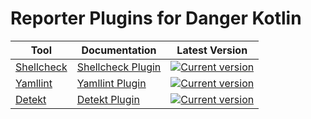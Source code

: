 # Reporter Plugins for Danger Kotlin

| Tool                                                    | Documentation                                           | Latest Version                                                                                                                                                                           |
|---------------------------------------------------------|---------------------------------------------------------|------------------------------------------------------------------------------------------------------------------------------------------------------------------------------------------|
| [Shellcheck](https://www.shellcheck.net/)               | [Shellcheck Plugin](shellcheck/README.md) | [![Current version](https://img.shields.io/badge/io.github.vacxe.danger.kotlin:shellcheck-1.0.1-orange)](https://central.sonatype.com/artifact/io.github.vacxe.danger.kotlin/shellcheck) |
| [Yamllint](https://yamllint.readthedocs.io/en/stable/#) | [ Yamllint Plugin](yamllint/README.md)     | [![Current version](https://img.shields.io/badge/io.github.vacxe.danger.kotlin:yamllint-1.0.2-orange)](https://central.sonatype.com/artifact/io.github.vacxe.danger.kotlin/yamllint)     |
| [Detekt](https://github.com/detekt/detekt)   | [Detekt Plugin](detekt/README.md)         | [![Current version](https://img.shields.io/badge/io.github.vacxe.danger.kotlin:yamllint-1.0.0-orange)](https://central.sonatype.com/artifact/io.github.vacxe.danger.kotlin/detekt)       |


